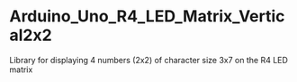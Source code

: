 # Arduino_Uno_R4_LED_Matrix_Vertical2x2
Library for displaying 4 numbers (2x2) of character size 3x7 on the R4 LED matrix
